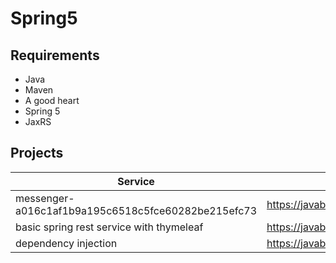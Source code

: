 # Spring5

## Requirements

* Java
* Maven
* A good heart
* Spring 5
* JaxRS


## Projects

| Service                                                | Tutorials       | 		        
| -------------------------------------------------------| ----------------------------------------------------| 				      
| messenger-a016c1af1b9a195c6518c5fce60282be215efc73     | https://javabrains.io/courses/javaee_jaxrs/           | 		        
| basic spring rest service with thymeleaf               | https://javabrains.io/courses/spring_bootquickstart/  | 
| dependency injection                                   | https://javabrains.io/courses/spring_bootquickstart/  |
